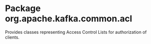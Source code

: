 # Package org.apache.kafka.common.acl

Provides classes representing Access Control Lists for authorization of clients.
